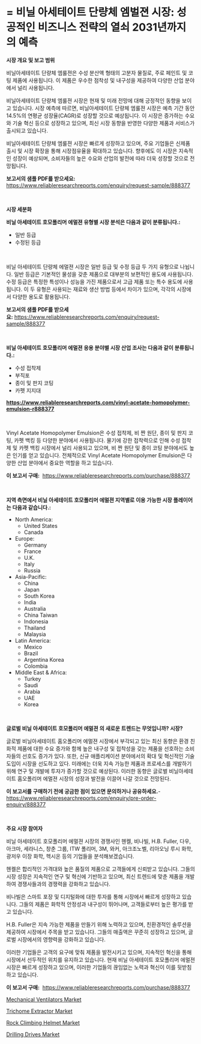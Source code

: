 <p><h1>= 비닐 아세테이트 단량체 엠벌젼 시장: 성공적인 비즈니스 전략의 열쇠 2031년까지의 예측</h1></p><p><strong>시장 개요 및 보고 범위</strong></p>
<p><p>비닐아세테이트 단량체 엠룰젼은 수성 분산액 형태의 고분자 물질로, 주로 페인트 및 코팅 제품에 사용됩니다. 이 제품은 우수한 점착성 및 내구성을 제공하여 다양한 산업 분야에서 널리 사용됩니다. </p><p>비닐아세테이트 단량체 엠룰젼 시장은 현재 및 미래 전망에 대해 긍정적인 동향을 보이고 있습니다. 시장 예측에 따르면, 비닐아세테이트 단량체 엠룰젼 시장은 예측 기간 동안 14.5%의 연평균 성장율(CAGR)로 성장할 것으로 예상됩니다. 이 시장은 증가하는 수요와 기술 혁신 등으로 성장하고 있으며, 최신 시장 동향을 반영한 다양한 제품과 서비스가 출시되고 있습니다.</p><p>비닐아세테이트 단량체 엠룰젼 시장은 빠르게 성장하고 있으며, 주요 기업들은 신제품 출시 및 시장 확장을 통해 시장점유율을 확대하고 있습니다. 향후에도 이 시장은 지속적인 성장이 예상되며, 소비자들의 높은 수요와 산업의 발전에 따라 더욱 성장할 것으로 전망됩니다.</p></p>
<p><strong>보고서의 샘플 PDF를 받으세요:</strong> <a href="https://www.reliableresearchreports.com/enquiry/request-sample/888377">https://www.reliableresearchreports.com/enquiry/request-sample/888377</a></p>
<p>&nbsp;</p>
<p><strong>시장 세분화</strong></p>
<p><strong>비닐 아세테이트 호모폴리머 에멀젼 유형별 시장 분석은 다음과 같이 분류됩니다.:</strong></p>
<p><ul><li>일반 등급</li><li>수정된 등급</li></ul></p>
<p>&nbsp;</p>
<p><p>비닐 아세테이트 단량체 에멀젼 시장은 일반 등급 및 수정 등급 두 가지 유형으로 나뉩니다. 일반 등급은 기본적인 물성을 갖춘 제품으로 대부분의 보편적인 용도에 사용됩니다. 수정 등급은 특정한 특성이나 성능을 가진 제품으로서 고급 제품 또는 특수 용도에 사용됩니다. 이 두 유형은 사용되는 재료와 생산 방법 등에서 차이가 있으며, 각각의 시장에서 다양한 용도로 활용됩니다.</p></p>
<p><strong>보고서의 샘플 PDF를 받으세요:</strong>&nbsp;<a href="https://www.reliableresearchreports.com/enquiry/request-sample/888377">https://www.reliableresearchreports.com/enquiry/request-sample/888377</a></p>
<p>&nbsp;</p>
<p><strong> 비닐 아세테이트 호모폴리머 에멀젼 응용 분야별 시장 산업 조사는 다음과 같이 분류됩니다.:</strong></p>
<p><ul><li>수성 접착제</li><li>부직포</li><li>종이 및 판지 코팅</li><li>카펫 지지대</li></ul></p>
<p><strong><a href="https://www.reliableresearchreports.com/vinyl-acetate-homopolymer-emulsion-r888377">https://www.reliableresearchreports.com/vinyl-acetate-homopolymer-emulsion-r888377</a></strong></p>
<p>&nbsp;</p>
<p><p>Vinyl Acetate Homopolymer Emulsion은 수성 접착제, 비 짠 원단, 종이 및 판지 코팅, 카펫 백킹 등 다양한 분야에서 사용됩니다. 물기에 강한 접착력으로 인해 수성 접착제 및 카펫 백킹 시장에서 널리 사용되고 있으며, 비 짠 원단 및 종이 코팅 분야에서도 높은 인기를 얻고 있습니다. 전체적으로 Vinyl Acetate Homopolymer Emulsion은 다양한 산업 분야에서 중요한 역할을 하고 있습니다.</p></p>
<p><strong>이 보고서 구매:</strong>&nbsp; <a href="https://www.reliableresearchreports.com/purchase/888377">https://www.reliableresearchreports.com/purchase/888377</a></p>
<p>&nbsp;</p>
<p><strong>지역 측면에서 비닐 아세테이트 호모폴리머 에멀젼 지역별로 이용 가능한 시장 플레이어는 다음과 같습니다.:</strong></p>
<p><ul>
    <li>
        North America:
        <ul>
            <li>United States</li>
            <li>Canada</li>
        </ul>
    </li>
    <li>
        Europe:
        <ul>
            <li>Germany</li>
            <li>France</li>
            <li>U.K.</li>
            <li>Italy</li>
            <li>Russia</li>
        </ul>
    </li>
    <li>
        Asia-Pacific:
        <ul>
            <li>China</li>
            <li>Japan</li>
            <li>South Korea</li>
            <li>India</li>
            <li>Australia</li>
            <li>China Taiwan</li>
            <li>Indonesia</li>
            <li>Thailand</li>
            <li>Malaysia</li>
        </ul>
    </li>
    <li>
        Latin America:
        <ul>
            <li>Mexico</li>
            <li>Brazil</li>
            <li>Argentina Korea</li>
            <li>Colombia</li>
        </ul>
    </li>
    <li>
        Middle East & Africa:
        <ul>
            <li>Turkey</li>
            <li>Saudi</li>
            <li>Arabia</li>
            <li>UAE</li>
            <li>Korea</li>
        </ul>
    </li>
    </ul></p>
<p>&nbsp;</p>
<p><strong>글로벌 비닐 아세테이트 호모폴리머 에멀젼 의 새로운 트렌드는 무엇입니까? 시장?</strong></p>
<p><p>글로벌 비닐아세테이트 홈오폴리머 에멀젼 시장에서 부각되고 있는 최신 동향은 환경 친화적 제품에 대한 수요 증가와 함께 높은 내구성 및 접착성을 갖는 제품을 선호하는 소비자들의 선호도 증가가 있다. 또한, 신규 애플리케이션 분야에서의 확대 및 혁신적인 기술 도입이 시장을 선도하고 있다. 미래에는 더욱 지속 가능한 제품과 프로세스를 개발하기 위해 연구 및 개발에 투자가 증가할 것으로 예상된다. 이러한 동향은 글로벌 비닐아세테이트 홈오폴리머 에멀젼 시장의 성장과 발전을 이끌어 나갈 것으로 전망된다.</p></p>
<p><strong>이 보고서를 구매하기 전에 궁금한 점이 있으면 문의하거나 공유하세요.</strong>- <a href="https://www.reliableresearchreports.com/enquiry/pre-order-enquiry/888377">https://www.reliableresearchreports.com/enquiry/pre-order-enquiry/888377</a></p>
<p>&nbsp;</p>
<p><strong>주요 시장 참여자</strong></p>
<p><p>비닐 아세테이트 호모폴리머 에멀젼 시장의 경쟁사인 헨켈, 비나빌, H.B. Fuller, 다우, 아크마, 세라니스, 창춘 그룹, ITW 폴리머, 3M, 와커, 아크조노벨, 리아오닝 루시 화학, 광저우 이장 화학, 헥시온 등의 기업들을 분석해보겠습니다.</p><p>헨켈은 합리적인 가격대와 높은 품질의 제품으로 고객들에게 신뢰받고 있습니다. 그들의 시장 성장은 지속적인 연구 및 혁신에 기반하고 있으며, 최신 트렌드에 맞춘 제품을 개발하여 경쟁사들과의 경쟁력을 강화하고 있습니다.</p><p>비나빌은 스마트 포장 및 디지털화에 대한 투자를 통해 시장에서 빠르게 성장하고 있습니다. 그들의 제품은 화학적 안정성과 내구성이 뛰어나며, 고객들로부터 높은 평가를 받고 있습니다.</p><p>H.B. Fuller은 지속 가능한 제품을 만들기 위해 노력하고 있으며, 친환경적인 솔루션을 제공하여 시장에서 주목을 받고 있습니다. 그들의 매출액은 꾸준히 성장하고 있으며, 글로벌 시장에서의 영향력을 강화하고 있습니다.</p><p>이러한 기업들은 고객의 요구에 맞춰 제품을 발전시키고 있으며, 지속적인 혁신을 통해 시장에서 선두적인 위치를 유지하고 있습니다. 현재 비닐 아세테이트 호모폴리머 에멀젼 시장은 빠르게 성장하고 있으며, 이러한 기업들의 끊임없는 노력과 혁신이 이를 뒷받침하고 있습니다.</p></p>
<p><strong>이 보고서 구매:</strong>&nbsp;&nbsp;<a href="https://www.reliableresearchreports.com/purchase/888377">https://www.reliableresearchreports.com/purchase/888377</a></p>
<p><p><a href="https://www.linkedin.com/pulse/mechanical-ventilators-market-insights-cagr-trends-growth-1ii2e?trackingId=OHEWyLthLGzGQVRFG06NrQ%3D%3D">Mechanical Ventilators Market</a></p><p><a href="https://github.com/suaretopek9/Market-Research-Report-List-2/blob/main/trichome-extractor-market.md">Trichome Extractor Market</a></p><p><a href="https://www.linkedin.com/pulse/decoding-rock-climbing-helmet-market-metrics-share-trends-lhd2e?trackingId=knOKya%2FfMME5f8K9otCgEQ%3D%3D">Rock Climbing Helmet Market</a></p><p><a href="https://github.com/mharielmesa/Market-Research-Report-List-3/blob/main/drilling-drives-market.md">Drilling Drives Market</a></p></p>